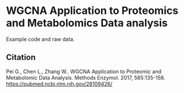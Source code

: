# WGCNA Application to Proteomics and Metabolomics Data analysis
Example code and raw data.

## Citation
Pei G., Chen L., Zhang W.. WGCNA Application to Proteomic and Metabolomic Data Analysis. Methods Enzymol. 2017, 585:135-158.   
https://pubmed.ncbi.nlm.nih.gov/28109426/
